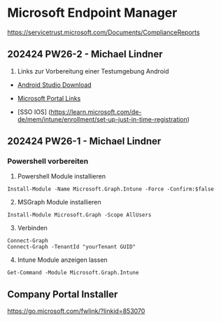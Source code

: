 # Microsoft Endpoint Manager




https://servicetrust.microsoft.com/Documents/ComplianceReports

## 202424 PW26-2 - Michael Lindner

1. Links zur Vorbereitung einer Testumgebung Android

- [Android Studio Download](https://developer.android.com/studio?hl=de)

- [Microsoft Portal Links](https://cmd.ms)
- [SSO IOS] (https://learn.microsoft.com/de-de/mem/intune/enrollment/set-up-just-in-time-registration)


## 202424 PW26-1 - Michael Lindner

### Powershell vorbereiten

1. Powershell Module  installieren

``` Script
Install-Module -Name Microsoft.Graph.Intune -Force -Confirm:$false
```

2. MSGraph Module installieren

``` Script
Install-Module Microsoft.Graph -Scope AllUsers 
```

3. Verbinden

``` Script
Connect-Graph
Connect-Graph -TenantId "yourTenant GUID"  
```

4. Intune Module anzeigen lassen

``` Script
Get-Command -Module Microsoft.Graph.Intune  
```




## Company Portal Installer

 https://go.microsoft.com/fwlink/?linkid=853070 
